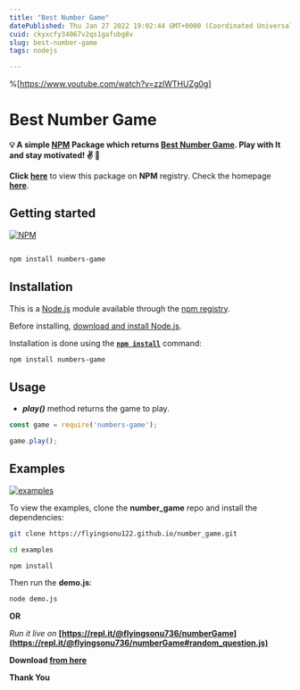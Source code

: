 ```yaml
---
title: "Best Number Game"
datePublished: Thu Jan 27 2022 19:02:44 GMT+0000 (Coordinated Universal Time)
cuid: ckyxcfy34067v2qs1gafubg8v
slug: best-number-game
tags: nodejs

---
```


%[https://www.youtube.com/watch?v=zzlWTHUZg0g]

# Best Number Game 

**💡 A simple [NPM](https://www.npmjs.com/package/numbers-game) Package which returns  [Best Number Game](https://github.com/flyingsonu122/number_game). Play with It and stay motivated! ✌️ 🌸**



**Click [here](https://www.npmjs.com/package/numbers-game)** to view this package on **NPM** registry. Check the homepage **[here](https://flyingsonu122.github.io/number_game/)**.




## Getting started

[![NPM](https://nodei.co/npm/numbers-game.png?compact=true)](https://www.npmjs.com/package/numbers-game)

```bash

npm install numbers-game

```

## Installation



This is a [Node.js](https://nodejs.org/en/) module available through the
[npm registry](https://www.npmjs.com/).

Before installing, [download and install Node.js](https://nodejs.org/en/download/).

Installation is done using the
**[`npm install`](https://docs.npmjs.com/getting-started/installing-npm-packages-locally)** command:

```bash
npm install numbers-game
```

## Usage


- ***play()*** method returns the game to play.


```js
const game = require('numbers-game');

game.play();

```

## Examples

[![examples](https://forthebadge.com/images/badges/check-it-out.svg)](https://flyingsonu122.github.io/number_game/)

To view the examples, clone the **number_game** repo and install the dependencies:

```bash
git clone https://flyingsonu122.github.io/number_game.git

cd examples

npm install
```

Then run the **demo.js**:

```bash
node demo.js
```

**OR**

*Run it live on* **[https://repl.it/@flyingsonu736/numberGame](https://repl.it/@flyingsonu736/numberGame#random_question.js)**

**Download [from here](https://www.npmjs.com/package/numbers-game)**

**Thank You**

